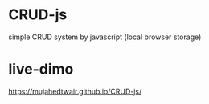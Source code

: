# CRUD-js
simple CRUD system by javascript (local browser storage)

# live-dimo
https://mujahedtwair.github.io/CRUD-js/
